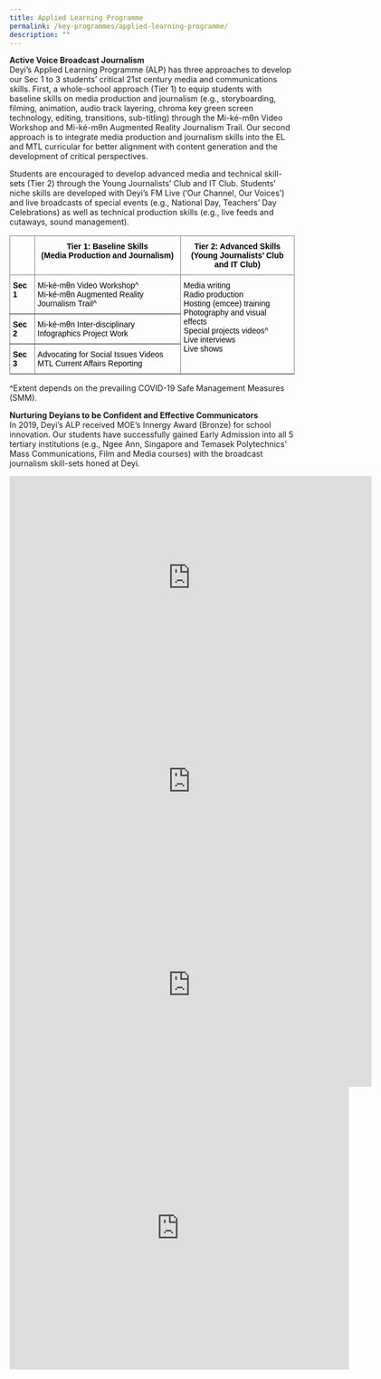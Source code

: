 ```yaml
---
title: Applied Learning Programme
permalink: /key-programmes/applied-learning-programme/
description: ""
---
```

**Active Voice Broadcast Journalism** <br>
Deyi’s Applied Learning Programme (ALP) has three approaches to develop our Sec 1 to 3 students’ critical 21st century media and communications skills. First, a whole-school approach (Tier 1) to equip students with baseline skills on media production and journalism (e.g., storyboarding, filming, animation, audio track layering, chroma key green screen technology, editing, transitions, sub-titling) through the Mi-ké-mθn Video Workshop and Mi-ké-mθn Augmented Reality Journalism Trail. Our second approach is to integrate media production and journalism skills into the EL and MTL curricular for better alignment with content generation and the development of critical perspectives.

Students are encouraged to develop advanced media and technical skill-sets (Tier 2) through the Young Journalists’ Club and IT Club. Students’ niche skills are developed with Deyi’s FM Live (‘Our Channel, Our Voices’) and live broadcasts of special events (e.g., National Day, Teachers’ Day Celebrations) as well as technical production skills (e.g., live feeds and cutaways, sound management).

<table class="tg" style="border-collapse:collapse;border-spacing:0"><thead><tr><th style="border-color:inherit;border-style:solid;border-width:1px;color:#333;font-family:Arial, sans-serif;font-size:14px;font-weight:bold;overflow:hidden;padding:10px 5px;text-align:center;vertical-align:top;word-break:normal"></th><th style="border-color:inherit;border-style:solid;border-width:1px;color:#333;font-family:Arial, sans-serif;font-size:14px;font-weight:bold;overflow:hidden;padding:10px 5px;text-align:center;vertical-align:top;word-break:normal"><span style="font-weight:700;font-style:normal;text-decoration:none;color:#000;background-color:transparent">Tier 1: Baseline Skills</span><br><span style="font-weight:700;font-style:normal;text-decoration:none;color:#000;background-color:transparent">(Media Production and Journalism)</span></th><th style="border-color:inherit;border-style:solid;border-width:1px;color:#333;font-family:Arial, sans-serif;font-size:14px;font-weight:bold;overflow:hidden;padding:10px 5px;text-align:center;vertical-align:top;word-break:normal"><span style="font-weight:700;font-style:normal;text-decoration:none;color:#000;background-color:transparent">Tier 2: Advanced Skills</span><br><span style="font-weight:700;font-style:normal;text-decoration:none;color:#000;background-color:transparent">(Young Journalists’ Club and IT Club)</span></th></tr></thead><tbody><tr><td style="border-color:inherit;border-style:solid;border-width:1px;color:#333;font-family:Arial, sans-serif;font-size:14px;font-weight:bold;overflow:hidden;padding:10px 5px;text-align:left;vertical-align:top;word-break:normal"><span style="font-weight:700;font-style:normal;text-decoration:none;color:#000;background-color:transparent">Sec 1</span></td><td style="border-color:inherit;border-style:solid;border-width:1px;color:#333;font-family:Arial, sans-serif;font-size:14px;overflow:hidden;padding:10px 5px;text-align:left;vertical-align:top;word-break:normal"><span style="font-weight:400;font-style:normal;text-decoration:none;color:#000;background-color:transparent">Mi-ké-mθn Video Workshop^</span><br><span style="font-weight:400;font-style:normal;text-decoration:none;color:#000;background-color:transparent">Mi-ké-mθn Augmented Reality Journalism Trail^</span></td><td rowspan="3" style="border-color:inherit;border-style:solid;border-width:1px;color:#333;font-family:Arial, sans-serif;font-size:14px;overflow:hidden;padding:10px 5px;text-align:left;vertical-align:top;word-break:normal"><span style="font-weight:400;font-style:normal;text-decoration:none;color:#000;background-color:transparent">Media writing</span><br><span style="font-weight:400;font-style:normal;text-decoration:none;color:#000;background-color:transparent">Radio production</span><br><span style="font-weight:400;font-style:normal;text-decoration:none;color:#000;background-color:transparent">Hosting (emcee) training</span><br><span style="font-weight:400;font-style:normal;text-decoration:none;color:#000;background-color:transparent">Photography and visual effects</span><br><span style="font-weight:400;font-style:normal;text-decoration:none;color:#000;background-color:transparent">Special projects videos^</span><br><span style="font-weight:400;font-style:normal;text-decoration:none;color:#000;background-color:transparent">Live interviews</span><br><span style="font-weight:400;font-style:normal;text-decoration:none;color:#000;background-color:transparent">Live shows</span></td></tr><tr><td style="border-color:inherit;border-style:solid;border-width:1px;color:#333;font-family:Arial, sans-serif;font-size:14px;font-weight:bold;overflow:hidden;padding:10px 5px;text-align:left;vertical-align:top;word-break:normal"><span style="font-weight:700;font-style:normal;text-decoration:none;color:#000;background-color:transparent">Sec 2</span></td><td style="border-color:inherit;border-style:solid;border-width:1px;color:#333;font-family:Arial, sans-serif;font-size:14px;overflow:hidden;padding:10px 5px;text-align:left;vertical-align:top;word-break:normal"><span style="font-weight:400;font-style:normal;text-decoration:none;color:#000;background-color:transparent">Mi-ké-mθn Inter-disciplinary Infographics Project Work</span></td></tr><tr><td style="border-color:inherit;border-style:solid;border-width:1px;color:#333;font-family:Arial, sans-serif;font-size:14px;font-weight:bold;overflow:hidden;padding:10px 5px;text-align:left;vertical-align:top;word-break:normal"><span style="font-weight:700;font-style:normal;text-decoration:none;color:#000;background-color:transparent">Sec 3 </span></td><td style="border-color:inherit;border-style:solid;border-width:1px;color:#333;font-family:Arial, sans-serif;font-size:14px;overflow:hidden;padding:10px 5px;text-align:left;vertical-align:top;word-break:normal"><span style="font-weight:400;font-style:normal;text-decoration:none;color:#000;background-color:transparent">Advocating for Social Issues Videos</span><br><span style="font-weight:400;font-style:normal;text-decoration:none;color:#000;background-color:transparent">MTL Current Affairs Reporting</span></td></tr></tbody></table>

^Extent depends on the prevailing COVID-19 Safe Management Measures (SMM).

**Nurturing Deyians to be Confident and Effective Communicators** <br>
In 2019, Deyi’s ALP received MOE’s Innergy Award (Bronze) for school innovation. Our students have successfully gained Early Admission into all 5 tertiary institutions (e.g., Ngee Ann, Singapore and Temasek Polytechnics’ Mass Communications, Film and Media courses) with the broadcast journalism skill-sets honed at Deyi.

<iframe width="640" height="360" src="https://www.youtube.com/embed/fa6M9nH-UOo" title="2023 ALP1 Have You Ever   Deyi Sec" frameborder="0" allow="accelerometer; autoplay; clipboard-write; encrypted-media; gyroscope; picture-in-picture; web-share" allowfullscreen></iframe>


<iframe width="640" height="360" src="https://www.youtube.com/embed/69XBXKJxfG0" title="2023 ALP2 National Day Lion City Justin Ang and Team" frameborder="0" allow="accelerometer; autoplay; clipboard-write; encrypted-media; gyroscope; picture-in-picture; web-share" allowfullscreen></iframe>


<iframe width="640" height="360" src="https://www.youtube.com/embed/fu3lfVIV0-8" title="2023 ALP3 Int Botany Mon" frameborder="0" allow="accelerometer; autoplay; clipboard-write; encrypted-media; gyroscope; picture-in-picture; web-share" allowfullscreen></iframe>


<iframe allowfullscreen="true" height="500" width="600" frameborder="0" src="https://docs.google.com/presentation/d/e/2PACX-1vSNVC5bHtqGRSaEou_XdZzT0NCjuotSW4l2daeActmzGMt_gvW4M0iRMhottx4P4n_EE7mjev8vPZ2i/embed?start=false&amp;loop=true&amp;delayms=10000"></iframe>